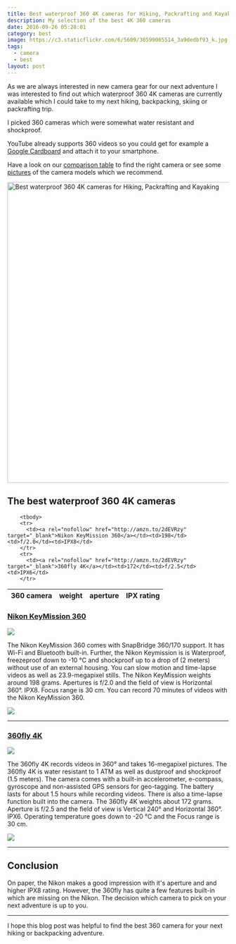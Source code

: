 ```yaml
---
title: Best waterproof 360 4K cameras for Hiking, Packrafting and Kayaking
description: My selection of the best 4K 360 cameras
date: 2016-09-26 05:28:01
category: best
image: https://c3.staticflickr.com/6/5609/30599065514_3a9dedbf93_k.jpg
tags:
  - camera
  - best
layout: post
---
```

As we are always interested in new camera gear for our next adventure I was interested to find out which waterproof 360 4K cameras are currently available which I could take to my next hiking, backpacking, skiing or packrafting trip.

I picked 360 cameras which were somewhat water resistant and shockproof.

YouTube already supports 360 videos so you could get for example a <a rel="nofollow" href="http://amzn.to/2eRm0Kz"  target="_blank">Google Cardboard</a> and attach it to your smartphone.

Have a look on our <a rel="nofollow" href="#list">comparison table</a> to find the right camera or see some <a rel="nofollow" href="#example">pictures</a> of the camera models which we recommend.

<img src="https://farm2.staticflickr.com/1892/43683638474_7e1d3c4e1b_b.jpg" width="1024" height="683" alt="Best waterproof 360 4K cameras for Hiking, Packrafting and Kayaking">
<br>
<!--more-->

<h2 id="list">The best waterproof 360 4K cameras</h2>
<div class="table-responsive">
<table class="table table-hover table-bordered list_items_3">
        <thead>
             <tr>
                <th>360 camera</th><th>weight</th><th>aperture</th><th>IPX rating</th>
             </tr>
        </thead>

        <tbody>
        <tr>
          <td><a rel="nofollow" href="http://amzn.to/2dEVRzy"  target="_blank">Nikon KeyMission 360</a></td><td>198</td><td>f/2.0</td><td>IPX8</td>
        </tr>
        <tr>
          <td><a rel="nofollow" href="http://amzn.to/2dEVRzy"  target="_blank">360fly 4K</a></td><td>172</td><td>f/2.5</td><td>IPX6</td>
        </tr>
</tbody>
</table>
</div>

<h3 id="example"><a rel="nofollow" href="http://amzn.to/2eQufFk" target="_blank" >Nikon KeyMission 360</a></h3>
<a rel="nofollow" target="_blank"  href="https://www.amazon.com/gp/product/B01ASDP1SY/ref=as_li_tl?ie=UTF8&camp=1789&creative=9325&creativeASIN=B01ASDP1SY&linkCode=as2&tag=hikeve-20&linkId=4815e279d6ba8280e7178a69581358ab" ><img border="0" src="//ws-na.amazon-adsystem.com/widgets/q?_encoding=UTF8&MarketPlace=US&ASIN=B01ASDP1SY&ServiceVersion=20070822&ID=AsinImage&WS=1&Format=_SL250_&tag=hikeve-20" ></a><img src="//ir-na.amazon-adsystem.com/e/ir?t=hikeve-20&l=am2&o=1&a=B01ASDP1SY" width="1" height="1" border="0" alt="Nikon KeyMission 360" style="border:none !important; margin:0px !important;" />

The Nikon KeyMission 360 comes with SnapBridge 360/170 support. It has Wi-Fi and Bluetooth built-in. Further, the Nikon Keymission is is Waterproof, freezeproof down to -10 °C and shockproof up to a drop of (2 meters) without use of an external housing. You can slow motion and time-lapse videos as well as 23.9-megapixel stills. The Nikon KeyMission weights around 198 grams. Apertures is f/2.0 and the field of view is Horizontal 360°. IPX8. Focus range is 30 cm. You can record 70 minutes of videos with the Nikon KeyMission 360.

<a rel="nofollow" href="http://amzn.to/2eQufFk"  target="blank"><img src="http://www.hikeventures.com/buy.gif"></a>
<!--more-->
<hr>

<h3><a rel="nofollow" href="http://amzn.to/2f6NMq6" target="_blank" >360fly 4K</a></h3>
<a rel="nofollow" target="_blank"  href="https://www.amazon.com/gp/product/B01G95INDK/ref=as_li_tl?ie=UTF8&camp=1789&creative=9325&creativeASIN=B01G95INDK&linkCode=as2&tag=hikeve-20&linkId=b2cfb1ae1e8efaacd0b52a3895d8c211" ><img border="0" src="//ws-na.amazon-adsystem.com/widgets/q?_encoding=UTF8&MarketPlace=US&ASIN=B01G95INDK&ServiceVersion=20070822&ID=AsinImage&WS=1&Format=_SL250_&tag=hikeve-20" ></a><img src="//ir-na.amazon-adsystem.com/e/ir?t=hikeve-20&l=am2&o=1&a=B01G95INDK" width="1" height="1" border="0" alt="360fly 4K" style="border:none !important; margin:0px !important;" />

The 360fly 4K records videos in 360° and takes 16-megapixel pictures. The 360fly 4K is water resistant to 1 ATM as well as dustproof and shockproof (1.5 meters). The camera comes with a built-in accelerometer, e-compass, gyroscope and non-assisted GPS sensors for geo-tagging. The battery lasts for about 1.5 hours while recording videos. There is also a time-lapse function built into the camera. The 360fly 4K weights about 172 grams. Aperture is f/2.5 and the field of view is Vertical 240° and Horizontal 360°. IPX6. Operating temperature goes down to -20 °C and the Focus range is 30 cm.

<a rel="nofollow" href="http://amzn.to/2f6NMq6"  target="blank"><img src="http://www.hikeventures.com/buy.gif"></a>

<hr>

<h2>Conclusion</h2>
On paper, the Nikon makes a good impression with it's aperture and and higher IPX8 rating. However, the 360fly has quite a few features built-in which are missing on the Nikon. The decision which camera to pick on your next adventure is up to you.

---

I hope this blog post was helpful to find the best 360 camera for your next hiking or backpacking adventure.
